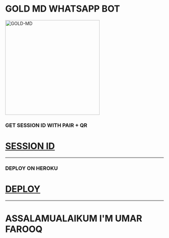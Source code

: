 # GOLD MD WHATSAPP BOT

<img alt="GOLD-MD" width="300" height="300" src="(.\lib/assets/logo.png)">

### GET SESSION ID WITH PAIR + QR
# [SESSION ID](https://gold-md-39d9d7192e30.herokuapp.com)

***

### DEPLOY ON HEROKU
# [DEPLOY](https://dashboard.heroku.com/new?template=https://github.com/D4X-UMAR/GOLD-MD)

***

# ASSALAMUALAIKUM I'M UMAR FAROOQ
